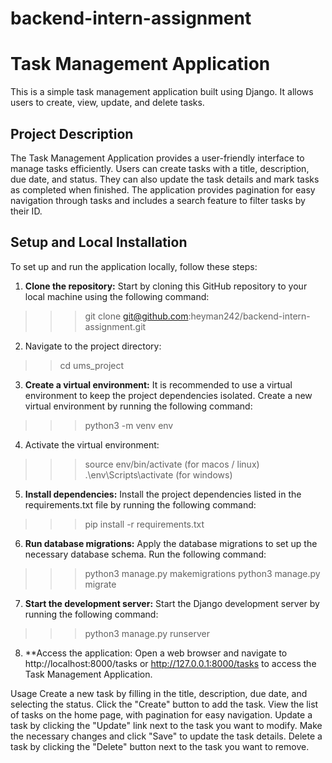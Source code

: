 # backend-intern-assignment

# Task Management Application

This is a simple task management application built using Django. It allows users to create, view, update, and delete tasks.

## Project Description

The Task Management Application provides a user-friendly interface to manage tasks efficiently. Users can create tasks with a title, description, due date, and status. They can also update the task details and mark tasks as completed when finished. The application provides pagination for easy navigation through tasks and includes a search feature to filter tasks by their ID.

## Setup and Local Installation

To set up and run the application locally, follow these steps:

1. **Clone the repository:** Start by cloning this GitHub repository to your local machine using the following command:

>>>git clone git@github.com:heyman242/backend-intern-assignment.git
  
2. Navigate to the project directory:

>> cd ums_project

3. **Create a virtual environment:** It is recommended to use a virtual environment to keep the project dependencies isolated. Create a new virtual environment by running the following command:

>>> python3 -m venv env

4. Activate the virtual environment:

>>> source env/bin/activate (for macos / linux)
>>> .\env\Scripts\activate (for windows)

5. **Install dependencies:** Install the project dependencies listed in the requirements.txt file by running the following command:

>>> pip install -r requirements.txt

6. **Run database migrations:** Apply the database migrations to set up the necessary database schema. Run the following command:

>>> python3 manage.py makemigrations
>>> python3 manage.py migrate

7. **Start the development server:** Start the Django development server by running the following command:

>>> python3 manage.py runserver

8. **Access the application: Open a web browser and navigate to http://localhost:8000/tasks or http://127.0.0.1:8000/tasks to access the Task Management Application.

Usage
Create a new task by filling in the title, description, due date, and selecting the status. Click the "Create" button to add the task.
View the list of tasks on the home page, with pagination for easy navigation.
Update a task by clicking the "Update" link next to the task you want to modify. Make the necessary changes and click "Save" to update the task details.
Delete a task by clicking the "Delete" button next to the task you want to remove.


